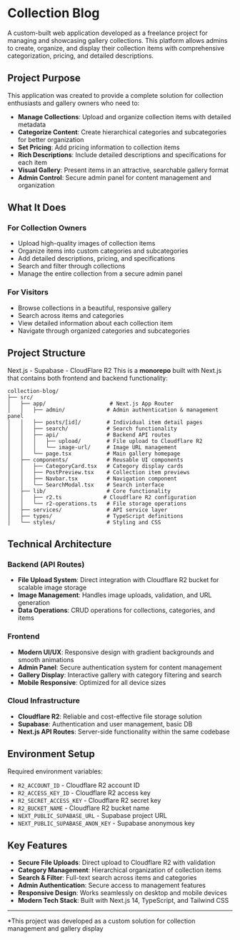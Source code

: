 # Collection Blog

A custom-built web application developed as a freelance project for managing and showcasing gallery collections. This platform allows admins to create, organize, and display their collection items with comprehensive categorization, pricing, and detailed descriptions.

## Project Purpose

This application was created to provide a complete solution for collection enthusiasts and gallery owners who need to:
- **Manage Collections**: Upload and organize collection items with detailed metadata
- **Categorize Content**: Create hierarchical categories and subcategories for better organization
- **Set Pricing**: Add pricing information to collection items
- **Rich Descriptions**: Include detailed descriptions and specifications for each item
- **Visual Gallery**: Present items in an attractive, searchable gallery format
- **Admin Control**: Secure admin panel for content management and organization

## What It Does

### For Collection Owners
- Upload high-quality images of collection items
- Organize items into custom categories and subcategories
- Add detailed descriptions, pricing, and specifications
- Search and filter through collections
- Manage the entire collection from a secure admin panel

### For Visitors
- Browse collections in a beautiful, responsive gallery
- Search across items and categories
- View detailed information about each collection item
- Navigate through organized categories and subcategories

## Project Structure

Next.js - Supabase - CloudFlare R2
This is a **monorepo** built with Next.js that contains both frontend and backend functionality:

```
collection-blog/
├── src/
│   ├── app/                    # Next.js App Router
│   │   ├── admin/             # Admin authentication & management panel
│   │   ├── posts/[id]/        # Individual item detail pages
│   │   ├── search/            # Search functionality
│   │   ├── api/               # Backend API routes
│   │   │   ├── upload/        # File upload to Cloudflare R2
│   │   │   └── image-url/     # Image URL management
│   │   └── page.tsx           # Main gallery homepage
│   ├── components/            # Reusable UI components
│   │   ├── CategoryCard.tsx   # Category display cards
│   │   ├── PostPreview.tsx    # Collection item previews
│   │   ├── Navbar.tsx         # Navigation component
│   │   └── SearchModal.tsx    # Search interface
│   ├── lib/                   # Core functionality
│   │   ├── r2.ts             # Cloudflare R2 configuration
│   │   └── r2-operations.ts   # File storage operations
│   ├── services/              # API service layer
│   ├── types/                 # TypeScript definitions
│   └── styles/                # Styling and CSS
```

## Technical Architecture

### Backend (API Routes)
- **File Upload System**: Direct integration with Cloudflare R2 bucket for scalable image storage
- **Image Management**: Handles image uploads, validation, and URL generation
- **Data Operations**: CRUD operations for collections, categories, and items

### Frontend
- **Modern UI/UX**: Responsive design with gradient backgrounds and smooth animations
- **Admin Panel**: Secure authentication system for content management
- **Gallery Display**: Interactive gallery with category filtering and search
- **Mobile Responsive**: Optimized for all device sizes

### Cloud Infrastructure
- **Cloudflare R2**: Reliable and cost-effective file storage solution
- **Supabase**: Authentication and user management, basic DB
- **Next.js API Routes**: Server-side functionality within the same codebase


## Environment Setup

Required environment variables:
- `R2_ACCOUNT_ID` - Cloudflare R2 account ID
- `R2_ACCESS_KEY_ID` - Cloudflare R2 access key
- `R2_SECRET_ACCESS_KEY` - Cloudflare R2 secret key
- `R2_BUCKET_NAME` - Cloudflare R2 bucket name
- `NEXT_PUBLIC_SUPABASE_URL` - Supabase project URL
- `NEXT_PUBLIC_SUPABASE_ANON_KEY` - Supabase anonymous key

## Key Features

- **Secure File Uploads**: Direct upload to Cloudflare R2 with validation
- **Category Management**: Hierarchical organization of collection items
- **Search & Filter**: Full-text search across items and categories
- **Admin Authentication**: Secure access to management features
- **Responsive Design**: Works seamlessly on desktop and mobile devices
- **Modern Tech Stack**: Built with Next.js 14, TypeScript, and Tailwind CSS

---

*This project was developed as a custom solution for collection management and gallery display
